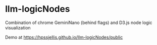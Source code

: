 # llm-logicNodes
Combination of chrome GeminiNano (behind flags) and D3.js node logic visualization


Demo at   https://hpssjellis.github.io/llm-logicNodes/public
